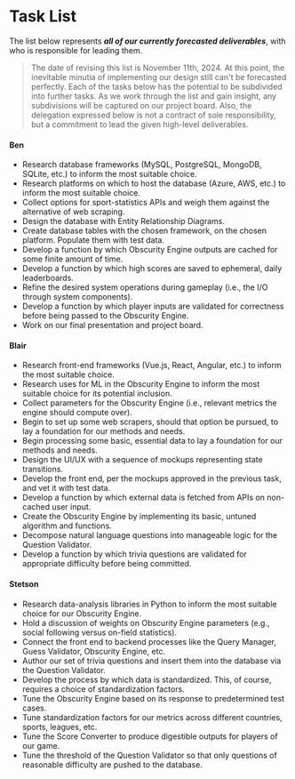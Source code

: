 # Task List

The list below represents ***all of our currently forecasted deliverables***, with who is responsible for leading them.

> The date of revising this list is November 11th, 2024. At this point, the inevitable minutia of implementing our design
> still can't be forecasted perfectly. Each of the tasks below has the potential to be subdivided into further tasks. As
> we work through the list and gain insight, any subdivisions will be captured on our project board. Also, the delegation
> expressed below is not a contract of sole responsibility, but a commitment to lead the given high-level deliverables.

#### Ben

- Research database frameworks (MySQL, PostgreSQL, MongoDB, SQLite, etc.) to inform the most suitable choice.
- Research platforms on which to host the database (Azure, AWS, etc.) to inform the most suitable choice.
- Collect options for sport-statistics APIs and weigh them against the alternative of web scraping.
- Design the database with Entity Relationship Diagrams.
- Create database tables with the chosen framework, on the chosen platform. Populate them with test data.
- Develop a function by which Obscurity Engine outputs are cached for some finite amount of time.
- Develop a function by which high scores are saved to ephemeral, daily leaderboards.
- Refine the desired system operations during gameplay (i.e., the I/O through system components).
- Develop a function by which player inputs are validated for correctness before being passed to the Obscurity Engine.
- Work on our final presentation and project board.

#### Blair

- Research front-end frameworks (Vue.js, React, Angular, etc.) to inform the most suitable choice.
- Research uses for ML in the Obscurity Engine to inform the most suitable choice for its potential inclusion.
- Collect parameters for the Obscurity Engine (i.e., relevant metrics the engine should compute over).
- Begin to set up some web scrapers, should that option be pursued, to lay a foundation for our methods and needs.
- Begin processing some basic, essential data to lay a foundation for our methods and needs.
- Design the UI/UX with a sequence of mockups representing state transitions.
- Develop the front end, per the mockups approved in the previous task, and vet it with test data.
- Develop a function by which external data is fetched from APIs on non-cached user input.
- Create the Obscurity Engine by implementing its basic, untuned algorithm and functions.
- Decompose natural language questions into manageable logic for the Question Validator.
- Develop a function by which trivia questions are validated for appropriate difficulty before being committed.

#### Stetson

- Research data-analysis libraries in Python to inform the most suitable choice for our Obscurity Engine.
- Hold a discussion of weights on Obscurity Engine parameters (e.g., social following versus on-field statistics).
- Connect the front end to backend processes like the Query Manager, Guess Validator, Obscurity Engine, etc.
- Author our set of trivia questions and insert them into the database via the Question Validator.
- Develop the process by which data is standardized. This, of course, requires a choice of standardization factors.
- Tune the Obscurity Engine based on its response to predetermined test cases.
- Tune standardization factors for our metrics across different countries, sports, leagues, etc.
- Tune the Score Converter to produce digestible outputs for players of our game.
- Tune the threshold of the Question Validator so that only questions of reasonable difficulty are pushed to the database.
